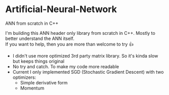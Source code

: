 # Artificial-Neural-Network
ANN from scratch in C++

I'm building this ANN header only library from scratch in C++. Mostly to better understand the ANN itself.\
If you want to help, then you are more than welcome to try :+1:
- I didn't use more optimized 3rd party matrix library. So it's kinda slow but keeps things original
- No try and catch. To make my code more readable
- Current I only implemented SGD (Stochastic Gradient Descent) with two optimizers:
  - Simple derivative form
  - Momentum
